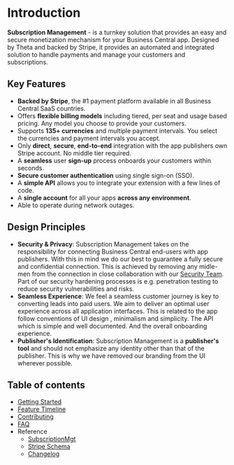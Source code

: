 # Introduction
**Subscription Management** - is a turnkey solution that provides an easy and secure monetization mechanism for your Business Central app. Designed by Theta and backed by Stripe, it provides an automated and integrated solution to handle payments and manage your customers and subscriptions.

## Key Features 
- **Backed by Stripe**, the #1 payment platform available in all Business Central SaaS countries.
- Offers **flexible billing models** including tiered, per seat and usage based pricing. Any model you choose to provide your customers.
- Supports **135+ currencies** and multiple payment intervals. You select the currencies and payment intervals you accept.
- Only **direct**, **secure**, **end-to-end** integration with the app publishers own Stripe account. No middle tier required.
- A **seamless** user **sign-up** process onboards your customers within seconds.
- **Secure customer authentication** using single sign-on (SSO).
- A **simple API** allows you to integrate your extension with a few lines of code. 
- A **single account** for all your apps **across any environment**.
- Able to operate during network outages.

## Design Principles
- **Security & Privacy**: Subscription Management takes on the responsibility for connecting Business Central end-users with app publishers. With this in mind we do our best to guarantee a fully secure and confidential connection. This is achieved by removing any midle-men from the connection in close collaboration with our [Security Team](https://www.theta.co.nz/solutions/cyber-security/). Part of our security hardening processes is e.g. penetration testing to reduce security vulnerabilities and risks.
- **Seamless Experience**: We feel a seamless customer journey is key to converting leads into paid users. We aim to deliver an optimal user experience across all application interfaces. This is related to the app follow conventions of UI design , minimalism and simplicity. The API which is simple and well documented. And the overall onboarding experience. 
- **Publisher's Identification**: Subscription Management is a **publisher's tool** and should not emphasize any  identity other than that of the publisher. This is why we have removed our branding from the UI wherever possible.

## Table of contents
- [Getting Started](./GettingStarted.md)
- [Feature Timeline](./FeatureTimeline.md)
- [Contributing](./Contributing.md)
- [FAQ](./FAQ.md)
- Reference
  - [SubscriptionMgt](./References/SubscriptionMgt.md)
  - [Stripe Schema](./References/StripeSchema.md)
  - [Changelog](./References/Changelog.md)